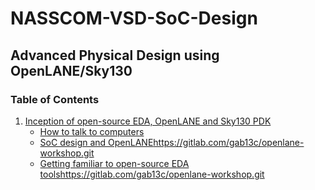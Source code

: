 # NASSCOM-VSD-SoC-Design
## Advanced Physical Design using OpenLANE/Sky130
### Table of Contents
1. [Inception of open-source EDA, OpenLANE and Sky130 PDK](https://gitlab.com/gab13c/openlane-workshop.git)
    - [How to talk to computers](https://gitlab.com/gab13c/openlane-workshop.git)
    - [SoC design and OpenLANE](https://gitlab.com/gab13c/openlane-workshop.git)https://gitlab.com/gab13c/openlane-workshop.git
    - [Getting familiar to open-source EDA tools](https://gitlab.com/gab13c/openlane-workshop.git)https://gitlab.com/gab13c/openlane-workshop.git
